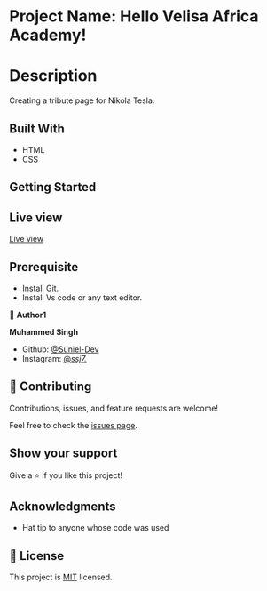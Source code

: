  # Project Name: Hello Velisa Africa Academy!

# Description

 Creating a tribute page for Nikola Tesla.

## Built With

- HTML
- CSS

## Getting Started

## Live view
[Live view](https://development--brilliant-unicorn-ba48db.netlify.app/)

## Prerequisite

- Install Git.
- Install Vs code or any text editor.

👤 **Author1**

 **Muhammed Singh**
 
- Github: [ @Suniel-Dev](https://github.com/Suniel-Dev) 
- Instagram: [@_ssj7._](https://www.instagram.com/_ssj7._/) 

## 🤝 Contributing

Contributions, issues, and feature requests are welcome!

Feel free to check the [issues page](../../issues/).

## Show your support

Give a ⭐️ if you like this project!

## Acknowledgments

- Hat tip to anyone whose code was used

## 📝 License

This project is [MIT](./MIT.md) licensed.